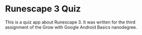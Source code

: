 # Runescape 3 Quiz

This is a quiz app about Runescape 3.  It was written for the third assignment of the Grow with Google Android Basics nanodegree.
